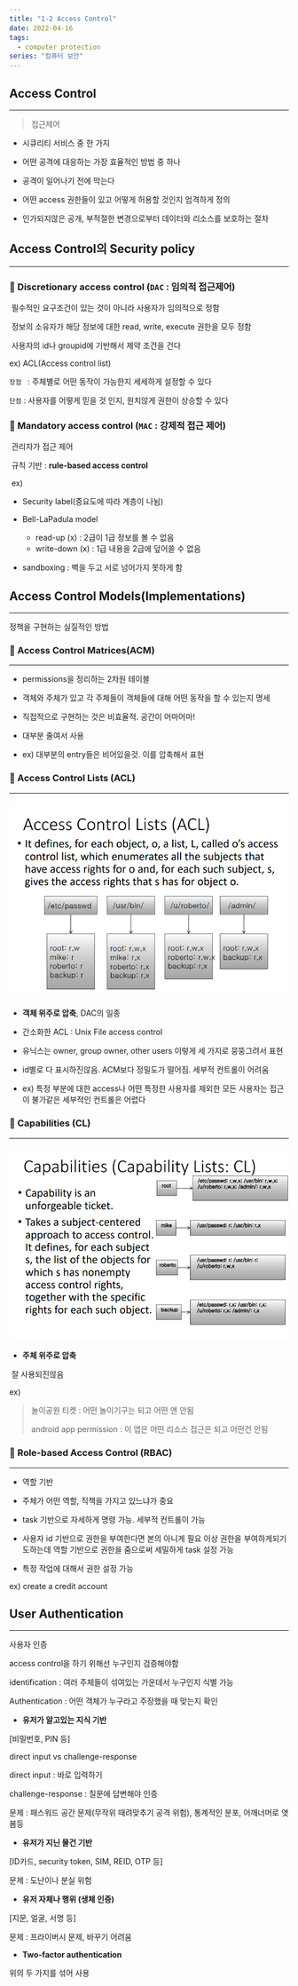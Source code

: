 ```yaml
---
title: "1-2 Access Control"
date: 2022-04-16
tags:
  - computer protection
series: "컴퓨터 보안"
---
```


## Access Control

---

> 접근제어

- 시큐리티 서비스 중 한 가지

- 어떤 공격에 대응하는 가장 효율적인 방법 중 하나

- 공격이 일어나기 전에 막는다

- 어떤 access 권한들이 있고 어떻게 허용할 것인지 엄격하게 정의

- 인가되지않은 공개, 부적절한 변경으로부터 데이터와 리소스를 보호하는 절차

## Access Control의 Security policy

---

### 📌 Discretionary access control (`DAC` : 임의적 접근제어)

​ 필수적인 요구조건이 있는 것이 아니라 사용자가 임의적으로 정함

​ 정보의 소유자가 해당 정보에 대한 read, write, execute 권한을 모두 정함

​ 사용자의 id나 groupid에 기반해서 제약 조건을 건다

ex) ACL(Access control list)

`장점 ` : 주체별로 어떤 동작이 가능한지 세세하게 설정할 수 있다

`단점` : 사용자를 어떻게 믿을 것 인지, 원치않게 권한이 상승할 수 있다

### 📌 Mandatory access control (`MAC` : 강제적 접근 제어)

​ 관리자가 접근 제어

​ 규칙 기반 : **rule-based access control**

​ ex)

- Security label(중요도에 따라 계층이 나뉨)

- Bell-LaPadula model
  - read-up (x) : 2급이 1급 정보를 볼 수 없음
  - write-down (x) : 1급 내용을 2급에 덮어쓸 수 없음
- sandboxing : 벽을 두고 서로 넘어가지 못하게 함

## Access Control Models(Implementations)

---

정책을 구현하는 실질적인 방법

### 📌 Access Control Matrices(ACM)

---

- permissions을 정리하는 2차원 테이블

- 객체와 주체가 있고 각 주체들이 객체들에 대해 어떤 동작을 할 수 있는지 명세

- 직접적으로 구현하는 것은 비효율적. 공간이 어마어마!

- 대부분 줄여서 사용

- ex) 대부분의 entry들은 비어있을것. 이를 압축해서 표현

### 📌 Access Control Lists (ACL)

---

![](./acl.png)

- **객체 위주로 압축**, DAC의 일종

- 간소화한 ACL : Unix File access control

- 유닉스는 owner, group owner, other users 이렇게 세 가지로 뭉뚱그려서 표현

- id별로 다 표시하진않음. ACM보다 정밀도가 떨어짐. 세부적 컨트롤이 어려움

- ex) 특정 부분에 대한 access나 어떤 특정한 사용자를 제외한 모든 사용자는 접근이 불가같은 세부적인 컨트롤은 어렵다

### 📌 Capabilities (CL)

---

![](./cl.png)

- **주체 위주로 압축**

​ 잘 사용되진않음

ex)

> 놀이공원 티켓 : 어떤 놀이기구는 되고 어떤 앤 안됨
>
> android app permission : 이 앱은 어떤 리소스 접근은 되고 어떤건 안됨

### 📌 Role-based Access Control (RBAC)

---

- 역할 기반

- 주체가 어떤 역할, 직책을 가지고 있느냐가 중요

- task 기반으로 자세하게 명령 가능. 세부적 컨트롤이 가능

- 사용자 id 기반으로 권한을 부여한다면 본의 아니게 필요 이상 권한을 부여하게되기도하는데 역할 기반으로 권한을 줌으로써 세밀하게 task 설정 가능

- 특정 작업에 대해서 권한 설정 가능

ex) create a credit account

## User Authentication

---

사용자 인증

access control을 하기 위해선 누구인지 검증해야함

identification : 여러 주체들이 섞여있는 가운데서 누구인지 식별 가능

Authentication : 어떤 객체가 누구라고 주장했을 때 맞는지 확인

- **유저가 알고있는 지식 기반**

[비밀번호, PIN 등]

direct input vs challenge-response

direct input : 바로 입력하기

challenge-response : 질문에 답변해야 인증

문제 : 패스워드 공간 문제(무작위 때려맞추기 공격 위험), 통계적인 분포, 어깨너머로 엿봄등

- **유저가 지닌 물건 기반**

[ID카드, security token, SIM, REID, OTP 등]

문제 : 도난이나 분실 위험

- **유저 자체나 행위 (생체 인증)**

[지문, 얼굴, 서명 등]

문제 : 프라이버시 문제, 바꾸기 어려움

- **Two-factor authentication**

위의 두 가지를 섞어 사용

